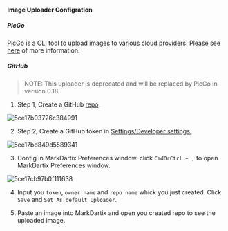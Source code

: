 #### Image Uploader Configration

##### PicGo

PicGo is a CLI tool to upload images to various cloud providers. Please see [here](https://picgo.github.io/PicGo-Doc/en/guide/) of more information.

##### GitHub

> NOTE: This uploader is deprecated and will be replaced by PicGo in version 0.18.

1. Step 1, Create a GitHub [repo](https://github.com/new).

![5ce17b03726c384991](https://i.loli.net/2019/05/19/5ce17b03726c384991.png)

2. Step 2, Create a GitHub token in [Settings/Developer settings.](https://github.com/settings/tokens)

![5ce17bd849d5589341](https://i.loli.net/2019/05/19/5ce17bd849d5589341.png)

3. Config in MarkDartix Preferences window. click `CmdOrCtrl + ,` to open MarkDartix Preferences window.

![5ce17cb97b0f111638](https://i.loli.net/2019/05/19/5ce17cb97b0f111638.png)

4. Input you `token`, `owner name` and `repo name` whick you just created. Click `Save` and `Set As default Uploader`.

5. Paste an image into MarkDartix and open you created repo to see the uploaded image.
